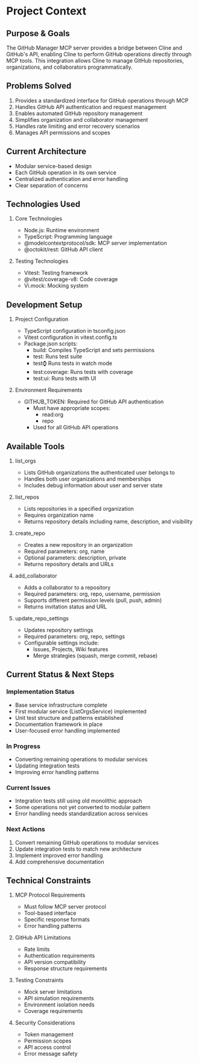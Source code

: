 # Project Context

## Purpose & Goals
The GitHub Manager MCP server provides a bridge between Cline and GitHub's API, enabling Cline to perform GitHub operations directly through MCP tools. This integration allows Cline to manage GitHub repositories, organizations, and collaborators programmatically.

## Problems Solved
1. Provides a standardized interface for GitHub operations through MCP
2. Handles GitHub API authentication and request management
3. Enables automated GitHub repository management
4. Simplifies organization and collaborator management
5. Handles rate limiting and error recovery scenarios
6. Manages API permissions and scopes

## Current Architecture
- Modular service-based design
- Each GitHub operation in its own service
- Centralized authentication and error handling
- Clear separation of concerns

## Technologies Used
1. Core Technologies
   - Node.js: Runtime environment
   - TypeScript: Programming language
   - @modelcontextprotocol/sdk: MCP server implementation
   - @octokit/rest: GitHub API client

2. Testing Technologies
   - Vitest: Testing framework
   - @vitest/coverage-v8: Code coverage
   - Vi.mock: Mocking system

## Development Setup
1. Project Configuration
   - TypeScript configuration in tsconfig.json
   - Vitest configuration in vitest.config.ts
   - Package.json scripts:
     * build: Compiles TypeScript and sets permissions
     * test: Runs test suite
     * test:watch: Runs tests in watch mode
     * test:coverage: Runs tests with coverage
     * test:ui: Runs tests with UI

2. Environment Requirements
   - GITHUB_TOKEN: Required for GitHub API authentication
     * Must have appropriate scopes:
       - read:org
       - repo
     * Used for all GitHub API operations

## Available Tools
1. list_orgs
   - Lists GitHub organizations the authenticated user belongs to
   - Handles both user organizations and memberships
   - Includes debug information about user and server state

2. list_repos
   - Lists repositories in a specified organization
   - Requires organization name
   - Returns repository details including name, description, and visibility

3. create_repo
   - Creates a new repository in an organization
   - Required parameters: org, name
   - Optional parameters: description, private
   - Returns repository details and URLs

4. add_collaborator
   - Adds a collaborator to a repository
   - Required parameters: org, repo, username, permission
   - Supports different permission levels (pull, push, admin)
   - Returns invitation status and URL

5. update_repo_settings
   - Updates repository settings
   - Required parameters: org, repo, settings
   - Configurable settings include:
     * Issues, Projects, Wiki features
     * Merge strategies (squash, merge commit, rebase)

## Current Status & Next Steps

### Implementation Status
- Base service infrastructure complete
- First modular service (ListOrgsService) implemented
- Unit test structure and patterns established
- Documentation framework in place
- User-focused error handling implemented

### In Progress
- Converting remaining operations to modular services
- Updating integration tests
- Improving error handling patterns

### Current Issues
- Integration tests still using old monolithic approach
- Some operations not yet converted to modular pattern
- Error handling needs standardization across services

### Next Actions
1. Convert remaining GitHub operations to modular services
2. Update integration tests to match new architecture
3. Implement improved error handling
4. Add comprehensive documentation

## Technical Constraints
1. MCP Protocol Requirements
   - Must follow MCP server protocol
   - Tool-based interface
   - Specific response formats
   - Error handling patterns

2. GitHub API Limitations
   - Rate limits
   - Authentication requirements
   - API version compatibility
   - Response structure requirements

3. Testing Constraints
   - Mock server limitations
   - API simulation requirements
   - Environment isolation needs
   - Coverage requirements

4. Security Considerations
   - Token management
   - Permission scopes
   - API access control
   - Error message safety
